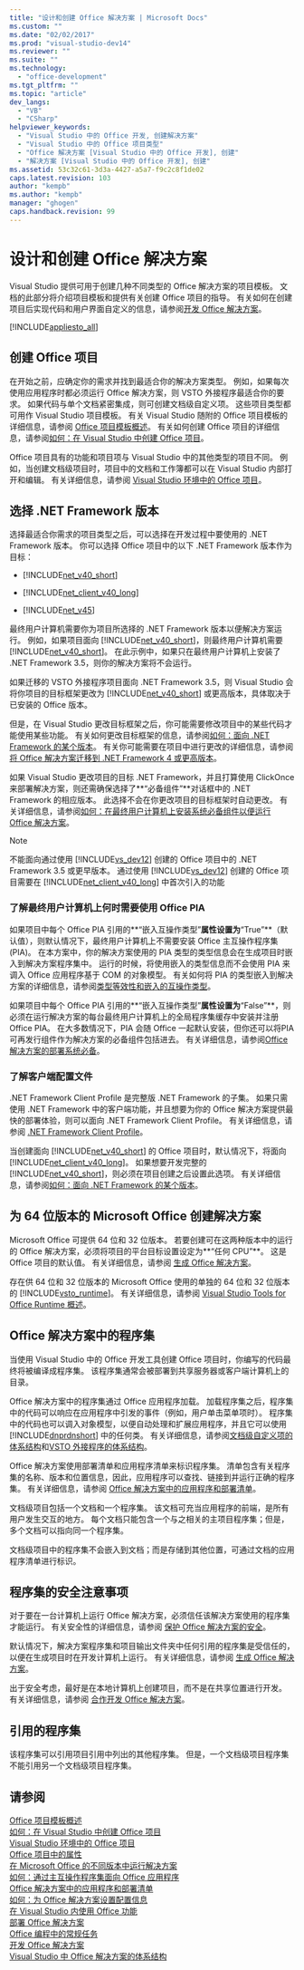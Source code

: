 ```yaml
---
title: "设计和创建 Office 解决方案 | Microsoft Docs"
ms.custom: ""
ms.date: "02/02/2017"
ms.prod: "visual-studio-dev14"
ms.reviewer: ""
ms.suite: ""
ms.technology: 
  - "office-development"
ms.tgt_pltfrm: ""
ms.topic: "article"
dev_langs: 
  - "VB"
  - "CSharp"
helpviewer_keywords: 
  - "Visual Studio 中的 Office 开发, 创建解决方案"
  - "Visual Studio 中的 Office 项目类型"
  - "Office 解决方案 [Visual Studio 中的 Office 开发], 创建"
  - "解决方案 [Visual Studio 中的 Office 开发], 创建"
ms.assetid: 53c32c61-3d3a-4427-a5a7-f9c2c8f1de02
caps.latest.revision: 103
author: "kempb"
ms.author: "kempb"
manager: "ghogen"
caps.handback.revision: 99
---
```

# 设计和创建 Office 解决方案
  Visual Studio 提供可用于创建几种不同类型的 Office 解决方案的项目模板。  文档的此部分将介绍项目模板和提供有关创建 Office 项目的指导。  有关如何在创建项目后实现代码和用户界面自定义的信息，请参阅[开发 Office 解决方案](../vsto/developing-office-solutions.md)。  
  
 [!INCLUDE[appliesto_all](../vsto/includes/appliesto-all-md.md)]  
  
## 创建 Office 项目  
 在开始之前，应确定你的需求并找到最适合你的解决方案类型。  例如，如果每次使用应用程序时都必须运行 Office 解决方案，则 VSTO 外接程序最适合你的要求。  如果代码与单个文档紧密集成，则可创建文档级自定义项。  这些项目类型都可用作 Visual Studio 项目模板。  有关 Visual Studio 随附的 Office 项目模板的详细信息，请参阅 [Office 项目模板概述](../vsto/office-project-templates-overview.md)。  有关如何创建 Office 项目的详细信息，请参阅[如何：在 Visual Studio 中创建 Office 项目](../vsto/how-to-create-office-projects-in-visual-studio.md)。  
  
 Office 项目具有的功能和项目项与 Visual Studio 中的其他类型的项目不同。  例如，当创建文档级项目时，项目中的文档和工作簿都可以在 Visual Studio 内部打开和编辑。  有关详细信息，请参阅 [Visual Studio 环境中的 Office 项目](../vsto/office-projects-in-the-visual-studio-environment.md)。  
  
## 选择 .NET Framework 版本  
 选择最适合你需求的项目类型之后，可以选择在开发过程中要使用的 .NET Framework 版本。  你可以选择 Office 项目中的以下 .NET Framework 版本作为目标：  
  
-   [!INCLUDE[net_v40_short](../sharepoint/includes/net-v40-short-md.md)]  
  
-   [!INCLUDE[net_client_v40_long](../vsto/includes/net-client-v40-long-md.md)]  
  
-   [!INCLUDE[net_v45](../vsto/includes/net-v45-md.md)]  
  
 最终用户计算机需要你为项目所选择的 .NET Framework 版本以便解决方案运行。  例如，如果项目面向 [!INCLUDE[net_v40_short](../sharepoint/includes/net-v40-short-md.md)]，则最终用户计算机需要 [!INCLUDE[net_v40_short](../sharepoint/includes/net-v40-short-md.md)]。  在此示例中，如果只在最终用户计算机上安装了 .NET Framework 3.5，则你的解决方案将不会运行。  
  
 如果迁移的 VSTO 外接程序项目面向 .NET Framework 3.5，则 Visual Studio 会将你项目的目标框架更改为 [!INCLUDE[net_v40_short](../sharepoint/includes/net-v40-short-md.md)] 或更高版本，具体取决于已安装的 Office 版本。  
  
 但是，在 Visual Studio 更改目标框架之后，你可能需要修改项目中的某些代码才能使用某些功能。  有关如何更改目标框架的信息，请参阅[如何：面向 .NET Framework 的某个版本](~/ide/how-to-target-a-version-of-the-dotnet-framework.md)。  有关你可能需要在项目中进行更改的详细信息，请参阅[将 Office 解决方案迁移到 .NET Framework 4 或更高版本](../vsto/migrating-office-solutions-to-the-dotnet-framework-4-or-later.md)。  
  
 如果 Visual Studio 更改项目的目标 .NET Framework，并且打算使用 ClickOnce 来部署解决方案，则还需确保选择了**“必备组件”**对话框中的 .NET Framework 的相应版本。  此选择不会在你更改项目的目标框架时自动更改。  有关详细信息，请参阅[如何：在最终用户计算机上安装系统必备组件以便运行 Office 解决方案](http://msdn.microsoft.com/zh-cn/74dd2c52-838f-4abf-b2b4-4d7b0c2a0a98)。  
  
> [!NOTE]  
>  不能面向通过使用 [!INCLUDE[vs_dev12](../vsto/includes/vs-dev12-md.md)] 创建的 Office 项目中的 .NET Framework 3.5 或更早版本。  通过使用 [!INCLUDE[vs_dev12](../vsto/includes/vs-dev12-md.md)] 创建的 Office 项目需要在 [!INCLUDE[net_client_v40_long](../vsto/includes/net-client-v40-long-md.md)] 中首次引入的功能  
  
### 了解最终用户计算机上何时需要使用 Office PIA  
 如果项目中每个 Office PIA 引用的**“嵌入互操作类型”**属性设置为**“True”**（默认值），则默认情况下，最终用户计算机上不需要安装 Office 主互操作程序集 \(PIA\)。  在本方案中，你的解决方案使用的 PIA 类型的类型信息会在生成项目时嵌入到解决方案程序集中。  运行的时候，将使用嵌入的类型信息而不会使用 PIA 来调入 Office 应用程序基于 COM 的对象模型。  有关如何将 PIA 的类型嵌入到解决方案的详细信息，请参阅[类型等效性和嵌入的互操作类型](http://msdn.microsoft.com/library/78892eba-2a58-4165-b4b1-0250ee2f41dc)。  
  
 如果项目中每个 Office PIA 引用的**“嵌入互操作类型”**属性设置为**“False”**，则必须在运行解决方案的每台最终用户计算机上的全局程序集缓存中安装并注册 Office PIA。  在大多数情况下，PIA 会随 Office 一起默认安装，但你还可以将PIA 可再发行组件作为解决方案的必备组件包括进去。  有关详细信息，请参阅[Office 解决方案的部署系统必备](http://msdn.microsoft.com/zh-cn/9f672809-43a3-40a1-9057-397ce3b5126e)。  
  
### 了解客户端配置文件  
 .NET Framework Client Profile 是完整版 .NET Framework 的子集。  如果只需使用 .NET Framework 中的客户端功能，并且想要为你的 Office 解决方案提供最快的部署体验，则可以面向 .NET Framework Client Profile。  有关详细信息，请参阅 [.NET Framework Client Profile](http://msdn.microsoft.com/library/f0219919-1f02-4588-8704-327a62fd91f1)。  
  
 当创建面向 [!INCLUDE[net_v40_short](../sharepoint/includes/net-v40-short-md.md)] 的 Office 项目时，默认情况下，将面向 [!INCLUDE[net_client_v40_long](../vsto/includes/net-client-v40-long-md.md)]。 如果想要开发完整的 [!INCLUDE[net_v40_short](../sharepoint/includes/net-v40-short-md.md)]，则必须在项目创建之后设置此选项。  有关详细信息，请参阅[如何：面向 .NET Framework 的某个版本](~/ide/how-to-target-a-version-of-the-dotnet-framework.md)。  
  
## 为 64 位版本的 Microsoft Office 创建解决方案  
 Microsoft Office 可提供 64 位和 32 位版本。  若要创建可在这两种版本中的运行的 Office 解决方案，必须将项目的平台目标设置设定为**“任何 CPU”**。  这是 Office 项目的默认值。 有关详细信息，请参阅 [生成 Office 解决方案](../vsto/building-office-solutions.md)。  
  
 存在供 64 位和 32 位版本的 Microsoft Office 使用的单独的 64 位和 32 位版本的 [!INCLUDE[vsto_runtime](../vsto/includes/vsto-runtime-md.md)]。  有关详细信息，请参阅 [Visual Studio Tools for Office Runtime 概述](../vsto/visual-studio-tools-for-office-runtime-overview.md)。  
  
## Office 解决方案中的程序集  
 当使用 Visual Studio 中的 Office 开发工具创建 Office 项目时，你编写的代码最终将被编译成程序集。  该程序集通常会被部署到共享服务器或客户端计算机上的目录。  
  
 Office 解决方案中的程序集通过 Office 应用程序加载。  加载程序集之后，程序集中的代码可以响应在应用程序中引发的事件（例如，用户单击菜单项时）。  程序集中的代码也可以调入对象模型，以便自动处理和扩展应用程序，并且它可以使用 [!INCLUDE[dnprdnshort](../sharepoint/includes/dnprdnshort-md.md)] 中的任何类。 有关详细信息，请参阅[文档级自定义项的体系结构](../vsto/architecture-of-document-level-customizations.md)和[VSTO 外接程序的体系结构](../vsto/architecture-of-vsto-add-ins.md)。  
  
 Office 解决方案使用部署清单和应用程序清单来标识程序集。  清单包含有关程序集的名称、版本和位置信息，因此，应用程序可以查找、链接到并运行正确的程序集。  有关详细信息，请参阅 [Office 解决方案中的应用程序和部署清单](../vsto/application-and-deployment-manifests-in-office-solutions.md)。  
  
 文档级项目包括一个文档和一个程序集。  该文档可充当应用程序的前端，是所有用户发生交互的地方。  每个文档只能包含一个与之相关的主项目程序集；但是，多个文档可以指向同一个程序集。  
  
 文档级项目中的程序集不会嵌入到文档；而是存储到其他位置，可通过文档的应用程序清单进行标识。  
  
## 程序集的安全注意事项  
 对于要在一台计算机上运行 Office 解决方案，必须信任该解决方案使用的程序集才能运行。  有关安全性的详细信息，请参阅 [保护 Office 解决方案的安全](../vsto/securing-office-solutions.md)。  
  
 默认情况下，解决方案程序集和项目输出文件夹中任何引用的程序集是受信任的，以便在生成项目时在开发计算机上运行。  有关详细信息，请参阅 [生成 Office 解决方案](../vsto/building-office-solutions.md)。  
  
 出于安全考虑，最好是在本地计算机上创建项目，而不是在共享位置进行开发。  有关详细信息，请参阅 [合作开发 Office 解决方案](../vsto/collaborative-development-of-office-solutions.md)。  
  
## 引用的程序集  
 该程序集可以引用项目引用中列出的其他程序集。  但是，一个文档级项目程序集不能引用另一个文档级项目程序集。  
  
## 请参阅  
 [Office 项目模板概述](../vsto/office-project-templates-overview.md)   
 [如何：在 Visual Studio 中创建 Office 项目](../vsto/how-to-create-office-projects-in-visual-studio.md)   
 [Visual Studio 环境中的 Office 项目](../vsto/office-projects-in-the-visual-studio-environment.md)   
 [Office 项目中的属性](../vsto/properties-in-office-projects.md)   
 [在 Microsoft Office 的不同版本中运行解决方案](../vsto/running-solutions-in-different-versions-of-microsoft-office.md)   
 [如何：通过主互操作程序集面向 Office 应用程序](../vsto/how-to-target-office-applications-through-primary-interop-assemblies.md)   
 [Office 解决方案中的应用程序和部署清单](../vsto/application-and-deployment-manifests-in-office-solutions.md)   
 [如何：为 Office 解决方案设置配置信息](../vsto/how-to-set-up-configuration-information-for-an-office-solution.md)   
 [在 Visual Studio 内使用 Office 功能](../vsto/using-office-functionality-inside-of-visual-studio.md)   
 [部署 Office 解决方案](../vsto/deploying-an-office-solution.md)   
 [Office 编程中的常规任务](../vsto/common-tasks-in-office-programming.md)   
 [开发 Office 解决方案](../vsto/developing-office-solutions.md)   
 [Visual Studio 中 Office 解决方案的体系结构](../vsto/architecture-of-office-solutions-in-visual-studio.md)  
  
  